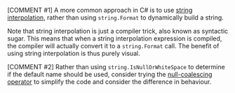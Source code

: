 [COMMENT #1]
A more common approach in C# is to use [string interpolation](https://csharp.net-tutorials.com/operators/the-string-interpolation-operator/), rather than using `string.Format` to dynamically build a string.

Note that string interpolation is just a compiler trick, also known as syntactic sugar. This means that when a string interpolation expression is compiled, the compiler will actually convert it to a `string.Format` call. The benefit of using string interpolation is thus purely visual.

[COMMENT #2]
Rather than using `string.IsNullOrWhiteSpace` to determine if the default name should be used, consider trying the [null-coalescing operator](https://docs.microsoft.com/en-us/dotnet/csharp/language-reference/operators/null-coalescing-operator) to simplify the code and consider the difference in behaviour.
